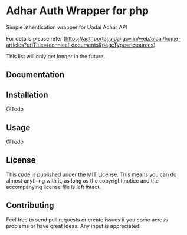 # Adhar Auth Wrapper for php

Simple athentication wrapper for Uadai Adhar API

For details please refer (https://authportal.uidai.gov.in/web/uidai/home-articles?urlTitle=technical-documents&pageType=resources)


This list will only get longer in the future.

## Documentation

## Installation

@Todo

## Usage

@Todo

## License

This code is published under the [MIT License](http://opensource.org/licenses/MIT).
This means you can do almost anything with it, as long as the copyright notice and the accompanying license file is left intact.

## Contributing

Feel free to send pull requests or create issues if you come across problems or have great ideas.
Any input is appreciated!
